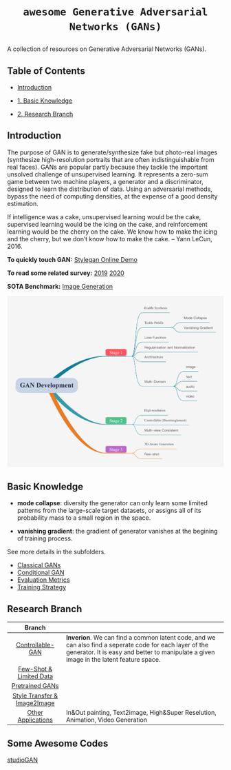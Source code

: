 # <p align=center>`awesome Generative Adversarial Networks (GANs)`</p>

A collection of resources on Generative Adversarial Networks (GANs).



## Table of Contents

- [Introduction](#Introduction)

- [1. Basic Knowledge](#Basic-Knowledge)

- [2. Research Branch](#Research-Branch)



## Introduction

The purpose of GAN is to generate/synthesize fake but photo-real images (synthesize high-resolution portraits that are often indistinguishable from real faces). GANs are popular partly because they tackle the important unsolved challenge of unsupervised learning. It represents a zero-sum game between two machine players, a generator and a discriminator, designed to learn the distribution of data.  Using an adversarial methods, bypass the need of computing densities, at the expense of a good density estimation.

If intelligence was a cake, unsupervised learning would be the cake, supervised learning would be the icing on the cake, and reinforcement learning would be the cherry on the cake. We know how to make the icing and the cherry, but we don’t know how to make the cake. – Yann LeCun, 2016.

**To quickly touch GAN:** [Stylegan Online Demo](https://thispersondoesnotexist.com/)

**To read some related survey:** [2019](https://arxiv.org/abs/1906.01529) [2020](https://arxiv.org/abs/2001.06937) 

**SOTA Benchmark:** [Image Generation](https://paperswithcode.com/task/image-generation) 

![GAN Development](https://raw.githubusercontent.com/yzy1996/Image-Hosting/master/GAN%20Development.png)



## Basic Knowledge

- **mode collapse**: diversity the generator can only learn some limited patterns from the large-scale target datasets, or assigns all of its probability mass to a small region in the space.

- **vanishing gradient**: the gradient of generator vanishes at the begining of training process.



See more details in the subfolders.

- [Classical GANs](./1-Classical-GANs)
- [Conditional GAN](1-Conditional-GAN)
- [Evaluation Metrics](./1-Evaluation-Metrics)
- [Training Strategy](./1-Training-Strategy )



## Research Branch

|                            Branch                            |                                                              |
| :----------------------------------------------------------: | ------------------------------------------------------------ |
|           [Controllable-GAN](./2-Controllable-GAN)           | **Inverion**. We can find a common latent code, and we can also find a seperate code for each layer of the generator. It is easy and better to manipulate a given image in the latent feature space. |
|     [Few-Shot & Limited Data](./2-Few-Shot-Limited-Data)     |                                                              |
|            [Pretrained GANs](./2-Pretrained-GANs)            |                                                              |
| [Style Transfer & Image2Image](./2-Style-Transfer-Image2Image) |                                                              |
|         [Other Applications](./3-Applicational-GAN)          | In&Out painting, Text2image, High&Super Reselution, Animation, Video Generation |



## Some Awesome Codes

[studioGAN](https://github.com/POSTECH-CVLab/PyTorch-StudioGAN)

